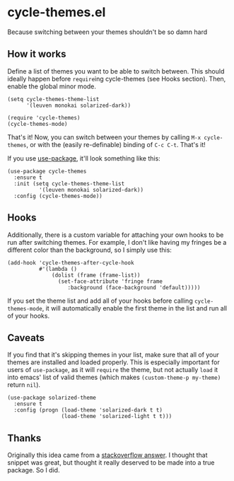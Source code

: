 # cycle-themes.el
Because switching between your themes shouldn't be so damn hard

How it works
------------

Define a list of themes you want to be able to switch between. This should ideally happen before `require`ing cycle-themes (see Hooks section). Then, enable the global minor mode.

```elisp
(setq cycle-themes-theme-list
      '(leuven monokai solarized-dark))

(require 'cycle-themes)
(cycle-themes-mode)

```

That's it! Now, you can switch between your themes by calling `M-x cycle-themes`, or with the (easily re-definable) binding of `C-c C-t`. That's it!

If you use [use-package](https://github.com/jwiegley/use-package), it'll look something like this:

```elisp
(use-package cycle-themes
  :ensure t
  :init (setq cycle-themes-theme-list
          '(leuven monokai solarized-dark))
  :config (cycle-themes-mode))
```
  
Hooks
-----

Additionally, there is a custom variable for attaching your own hooks to be run after switching themes. For example, I don't like having my fringes be a different color than the background, so I simply use this:

```elisp
(add-hook 'cycle-themes-after-cycle-hook
          #'(lambda ()
              (dolist (frame (frame-list))
                (set-face-attribute 'fringe frame 
                   :background (face-background 'default)))))
```
If you set the theme list and add all of your hooks before calling `cycle-themes-mode`, it will automatically enable the first theme in the list and run all of your hooks.

Caveats
-------

If you find that it's skipping themes in your list, make sure that all of your themes are installed and loaded properly. This is especially important for users of `use-package`, as it will `require` the theme, but not actually
`load` it into emacs' list of valid themes (which makes `(custom-theme-p my-theme)` return `nil`). 

```elisp
(use-package solarized-theme
  :ensure t
  :config (progn (load-theme 'solarized-dark t t)
                 (load-theme 'solarized-light t t)))
```

Thanks
------

Originally this idea came from a [stackoverflow answer](http://stackoverflow.com/a/18796138). I thought that snippet was great, but thought it really deserved to be made into a true package. So I did.
